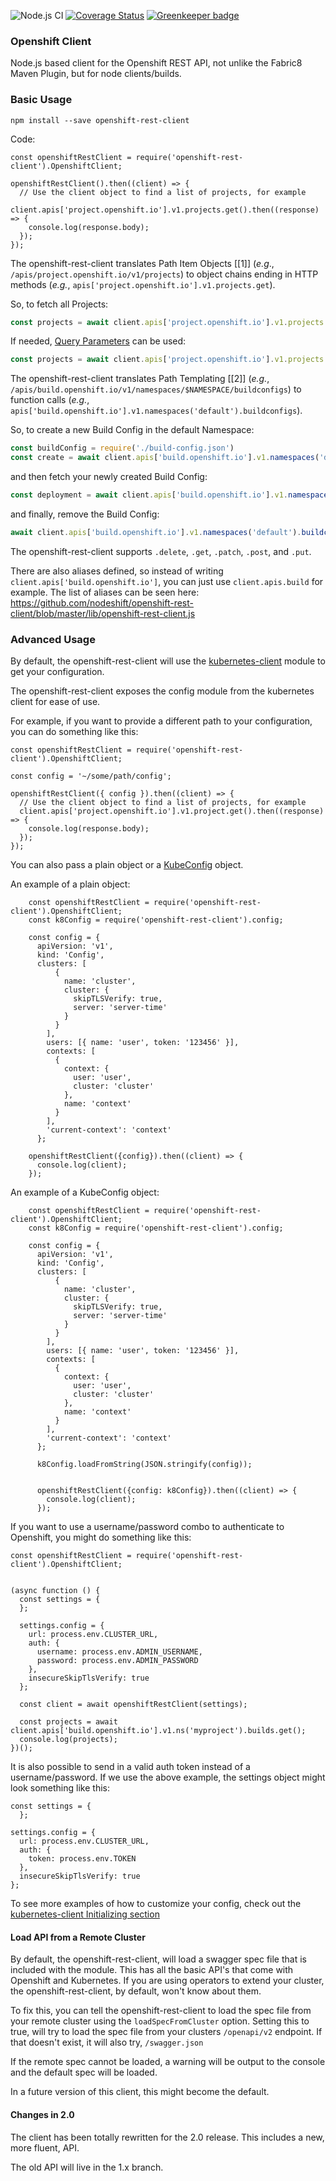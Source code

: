![Node.js CI](https://github.com/nodeshift/openshift-rest-client/workflows/Node.js%20CI/badge.svg)
[![Coverage Status](https://coveralls.io/repos/github/nodeshift/openshift-rest-client/badge.svg?branch=master)](https://coveralls.io/github/nodeshift/openshift-rest-client?branch=master)
[![Greenkeeper badge](https://badges.greenkeeper.io/nodeshift/openshift-rest-client.svg)](https://greenkeeper.io/)

### Openshift Client

Node.js based client for the Openshift REST API, not unlike the Fabric8 Maven Plugin, but for node clients/builds.

### Basic Usage

`npm install --save openshift-rest-client`

Code:

    const openshiftRestClient = require('openshift-rest-client').OpenshiftClient;

    openshiftRestClient().then((client) => {
      // Use the client object to find a list of projects, for example
      client.apis['project.openshift.io'].v1.projects.get().then((response) => {
        console.log(response.body);
      });
    });


The openshift-rest-client translates Path Item Objects \[[1]\] (*e.g*.,
`/apis/project.openshift.io/v1/projects`) to object chains ending in HTTP methods (*e.g.*,
`apis['project.openshift.io'].v1.projects.get`).

So, to fetch all Projects:

```js
const projects = await client.apis['project.openshift.io'].v1.projects.get()
```

If needed, [Query Parameters](https://docs.openshift.com/container-platform/3.11/rest_api/apis-project.openshift.io/v1.Project.html#query-parameters-3) can be used:

```js
const projects = await client.apis['project.openshift.io'].v1.projects.get({qs: {labelSelector: 'someOpenShiftLabel'}})
```

The openshift-rest-client translates Path Templating \[[2]\] (*e.g.*,
`/apis/build.openshift.io/v1/namespaces/$NAMESPACE/buildconfigs`) to function calls (*e.g.*,
`apis['build.openshift.io'].v1.namespaces('default').buildconfigs`).

So, to create a new Build Config in the default Namespace:

```js
const buildConfig = require('./build-config.json')
const create = await client.apis['build.openshift.io'].v1.namespaces('default').buildconfigs.post({ body: buildConfig })
```

and then fetch your newly created Build Config:

```js
const deployment = await client.apis['build.openshift.io'].v1.namespaces('default').buildconfigs(buildConfig.metadata.name).get()
```

and finally, remove the Build Config:

```js
await client.apis['build.openshift.io'].v1.namespaces('default').buildconfigs(buildConfig.metadata.name).delete()
```

The openshift-rest-client supports `.delete`, `.get`, `.patch`, `.post`, and `.put`.

There are also aliases defined, so instead of writing `client.apis['build.openshift.io']`, you can just use `client.apis.build` for example.  The list of aliases can be seen here: https://github.com/nodeshift/openshift-rest-client/blob/master/lib/openshift-rest-client.js

### Advanced Usage

By default, the openshift-rest-client will use the [kubernetes-client](https://www.npmjs.com/package/kubernetes-client) module to get your configuration.

The openshift-rest-client exposes the config module from the kubernetes client for ease of use.

For example, if you want to provide a different path to your configuration, you can do something like this:

    const openshiftRestClient = require('openshift-rest-client').OpenshiftClient;

    const config = '~/some/path/config';

    openshiftRestClient({ config }).then((client) => {
      // Use the client object to find a list of projects, for example
      client.apis['project.openshift.io'].v1.project.get().then((response) => {
        console.log(response.body);
      });
    });

You can also pass a plain object or a [KubeConfig](https://github.com/nodeshift/openshift-rest-client/blob/049059de652d9467b342f465a9394f321fc960bf/index.js#L23) object.

An example of a plain object:

```
    const openshiftRestClient = require('openshift-rest-client').OpenshiftClient;
    const k8Config = require('openshift-rest-client').config;

    const config = {
      apiVersion: 'v1',
      kind: 'Config',
      clusters: [
          {
            name: 'cluster',
            cluster: {
              skipTLSVerify: true,
              server: 'server-time'
            }
          }
        ],
        users: [{ name: 'user', token: '123456' }],
        contexts: [
          {
            context: {
              user: 'user',
              cluster: 'cluster'
            },
            name: 'context'
          }
        ],
        'current-context': 'context'
      };

    openshiftRestClient({config}).then((client) => {
      console.log(client);
    });
```

An example of a KubeConfig object:

```
    const openshiftRestClient = require('openshift-rest-client').OpenshiftClient;
    const k8Config = require('openshift-rest-client').config;

    const config = {
      apiVersion: 'v1',
      kind: 'Config',
      clusters: [
          {
            name: 'cluster',
            cluster: {
              skipTLSVerify: true,
              server: 'server-time'
            }
          }
        ],
        users: [{ name: 'user', token: '123456' }],
        contexts: [
          {
            context: {
              user: 'user',
              cluster: 'cluster'
            },
            name: 'context'
          }
        ],
        'current-context': 'context'
      };

      k8Config.loadFromString(JSON.stringify(config));


      openshiftRestClient({config: k8Config}).then((client) => {
        console.log(client);
      });
```


If you want to use a username/password combo to authenticate to Openshift, you might do something like this:

```
const openshiftRestClient = require('openshift-rest-client').OpenshiftClient;


(async function () {
  const settings = {
  };

  settings.config = {
    url: process.env.CLUSTER_URL,
    auth: {
      username: process.env.ADMIN_USERNAME,
      password: process.env.ADMIN_PASSWORD
    },
    insecureSkipTlsVerify: true
  };

  const client = await openshiftRestClient(settings);

  const projects = await client.apis['build.openshift.io'].v1.ns('myproject').builds.get();
  console.log(projects);
})();
```

It is also possible to send in a valid auth token instead of a username/password.  If we use the above example,  the settings object might look something like this:

```
const settings = {
  };

settings.config = {
  url: process.env.CLUSTER_URL,
  auth: {
    token: process.env.TOKEN
  },
  insecureSkipTlsVerify: true
};
```

To see more examples of how to customize your config, check out the [kubernetes-client Initializing section](https://www.npmjs.com/package/kubernetes-client#initializing)

#### Load API from a Remote Cluster

By default, the openshift-rest-client, will load a swagger spec file that is included with the module.  This has all the basic API's that come with Openshift and Kubernetes.  If you are using operators to extend your cluster, the openshift-rest-client, by default, won't know about them.

To fix this, you can tell the openshift-rest-client to load the spec file from your remote cluster using the `loadSpecFromCluster` option.  Setting this to true, will try to load the spec file from your clusters `/openapi/v2` endpoint.  If that doesn't exist, it will also try, `/swagger.json`

If the remote spec cannot be loaded,  a warning will be output to the console and the default spec will be loaded.

In a future version of this client,  this might become the default.



#### Changes in 2.0

The client has been totally rewritten for the 2.0 release.  This includes a new, more fluent, API.

The old API will live in the 1.x branch.
